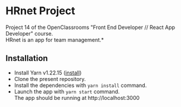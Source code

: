 # HRnet Project

Project 14 of the OpenClassrooms "Front End Developer // React App Developer" course.\
HRnet is an app for team management.\*

## Installation

- Install Yarn v1.22.15 ([install](https://classic.yarnpkg.com/lang/en/docs/install/#windows-stable))
- Clone the present repository.
- Install the dependencies with `yarn install` command.
- Launch the app with `yarn start` command.\
  The app should be running at http://localhost:3000
